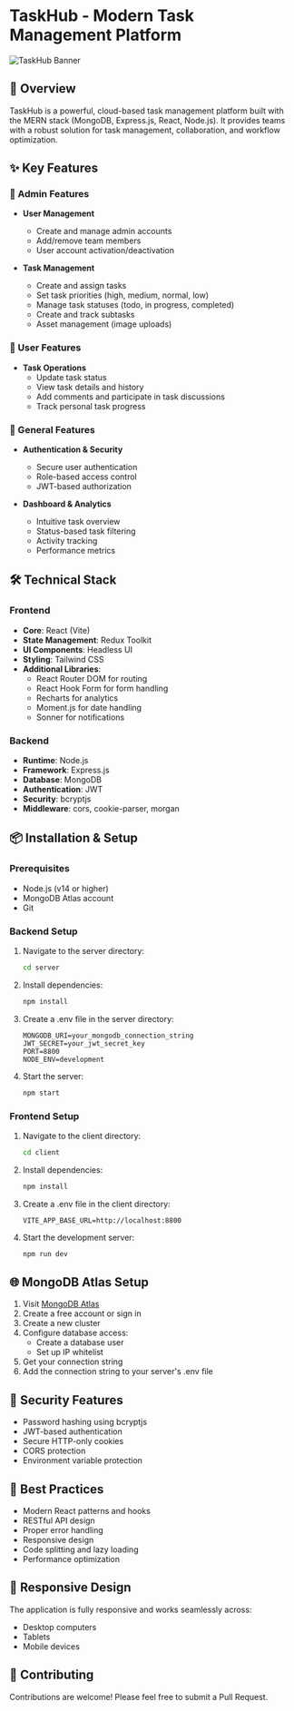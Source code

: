 # TaskHub - Modern Task Management Platform

![TaskHub Banner](client/public/banner.png)

## 🚀 Overview

TaskHub is a powerful, cloud-based task management platform built with the MERN stack (MongoDB, Express.js, React, Node.js). It provides teams with a robust solution for task management, collaboration, and workflow optimization.

## ✨ Key Features

### 👑 Admin Features
- **User Management**
  - Create and manage admin accounts
  - Add/remove team members
  - User account activation/deactivation

- **Task Management**
  - Create and assign tasks
  - Set task priorities (high, medium, normal, low)
  - Manage task statuses (todo, in progress, completed)
  - Create and track subtasks
  - Asset management (image uploads)

### 👤 User Features
- **Task Operations**
  - Update task status
  - View task details and history
  - Add comments and participate in task discussions
  - Track personal task progress

### 🌟 General Features
- **Authentication & Security**
  - Secure user authentication
  - Role-based access control
  - JWT-based authorization

- **Dashboard & Analytics**
  - Intuitive task overview
  - Status-based task filtering
  - Activity tracking
  - Performance metrics

## 🛠️ Technical Stack

### Frontend
- **Core**: React (Vite)
- **State Management**: Redux Toolkit
- **UI Components**: Headless UI
- **Styling**: Tailwind CSS
- **Additional Libraries**:
  - React Router DOM for routing
  - React Hook Form for form handling
  - Recharts for analytics
  - Moment.js for date handling
  - Sonner for notifications

### Backend
- **Runtime**: Node.js
- **Framework**: Express.js
- **Database**: MongoDB
- **Authentication**: JWT
- **Security**: bcryptjs
- **Middleware**: cors, cookie-parser, morgan

## 📦 Installation & Setup

### Prerequisites
- Node.js (v14 or higher)
- MongoDB Atlas account
- Git

### Backend Setup
1. Navigate to the server directory:
   ```bash
   cd server
   ```

2. Install dependencies:
   ```bash
   npm install
   ```

3. Create a .env file in the server directory:
   ```env
   MONGODB_URI=your_mongodb_connection_string
   JWT_SECRET=your_jwt_secret_key
   PORT=8800
   NODE_ENV=development
   ```

4. Start the server:
   ```bash
   npm start
   ```

### Frontend Setup
1. Navigate to the client directory:
   ```bash
   cd client
   ```

2. Install dependencies:
   ```bash
   npm install
   ```

3. Create a .env file in the client directory:
   ```env
   VITE_APP_BASE_URL=http://localhost:8800
   ```

4. Start the development server:
   ```bash
   npm run dev
   ```

## 🌐 MongoDB Atlas Setup

1. Visit [MongoDB Atlas](https://www.mongodb.com/cloud/atlas)
2. Create a free account or sign in
3. Create a new cluster
4. Configure database access:
   - Create a database user
   - Set up IP whitelist
5. Get your connection string
6. Add the connection string to your server's .env file

## 🔐 Security Features
- Password hashing using bcryptjs
- JWT-based authentication
- Secure HTTP-only cookies
- CORS protection
- Environment variable protection

## 🎯 Best Practices
- Modern React patterns and hooks
- RESTful API design
- Proper error handling
- Responsive design
- Code splitting and lazy loading
- Performance optimization

## 📱 Responsive Design
The application is fully responsive and works seamlessly across:
- Desktop computers
- Tablets
- Mobile devices

## 🤝 Contributing
Contributions are welcome! Please feel free to submit a Pull Request.

